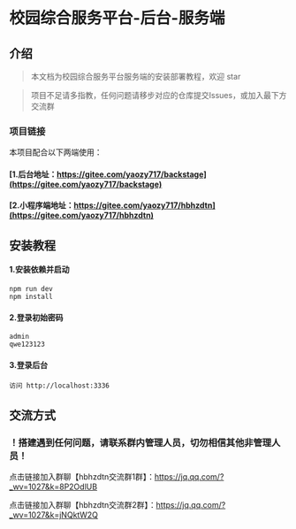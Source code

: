 # 校园综合服务平台-后台-服务端
## 介绍

> 本文档为校园综合服务平台服务端的安装部署教程，欢迎 star

> 项目不足请多指教，任何问题请移步对应的仓库提交Issues，或加入最下方交流群
>
### 项目链接
本项目配合以下两端使用：
#### [1.后台地址：https://gitee.com/yaozy717/backstage](https://gitee.com/yaozy717/backstage)<br>
#### [2.小程序端地址：https://gitee.com/yaozy717/hbhzdtn](https://gitee.com/yaozy717/hbhzdtn)<br>

## 安装教程

#### 1.安装依赖并启动

```
npm run dev
npm install
```
#### 2.登录初始密码
```
admin
qwe123123
```
#### 3.登录后台
```
访问 http://localhost:3336
```


## 交流方式

### ！搭建遇到任何问题，请联系群内管理人员，切勿相信其他非管理人员！

点击链接加入群聊【hbhzdtn交流群1群】：https://jq.qq.com/?_wv=1027&k=8P2OdlUB

点击链接加入群聊【hbhzdtn交流群2群】：https://jq.qq.com/?_wv=1027&k=jNQktW2Q

